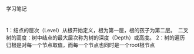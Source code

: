 学习笔记
# 
1：结点的层次（Level）从根开始定义，根为第一层，根的孩子为第二层。 二叉树的高度：树中结点的最大层次称为树的深度（Depth）或高度。
2：树的遍历  归根是对每一个节点取值，而每一个节点也同时是一个root根节点
